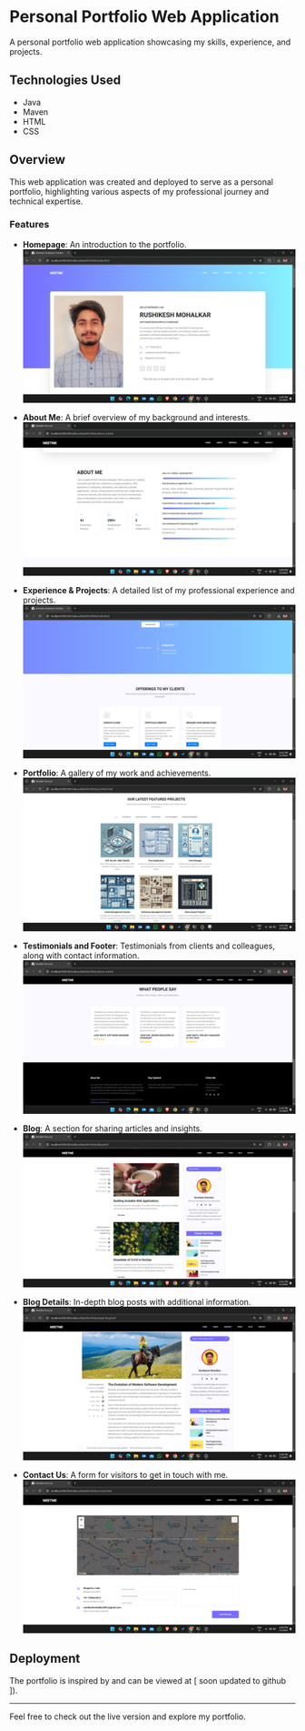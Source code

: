 # Personal Portfolio Web Application

A personal portfolio web application showcasing my skills, experience, and projects.

## Technologies Used
- Java
- Maven
- HTML
- CSS

## Overview
This web application was created and deployed to serve as a personal portfolio, highlighting various aspects of my professional journey and technical expertise.

### Features
- **Homepage**: An introduction to the portfolio.
  ![Homepage](src/main/webapp/web-images/homepage.png)

- **About Me**: A brief overview of my background and interests.
  ![About Me](src/main/webapp/web-images/aboutme.png)

- **Experience & Projects**: A detailed list of my professional experience and projects.
  ![Experience & Projects](src/main/webapp/web-images/experience-main-projects.png)

- **Portfolio**: A gallery of my work and achievements.
  ![Portfolio](src/main/webapp/web-images/portfolio.png)

- **Testimonials and Footer**: Testimonials from clients and colleagues, along with contact information.
  ![Testimonials and footer](src/main/webapp/web-images/testimonialsandfooter.png)

- **Blog**: A section for sharing articles and insights.
  ![Blog](src/main/webapp/web-images/blog.png)

- **Blog Details**: In-depth blog posts with additional information.
  ![Blog-details](src/main/webapp/web-images/blog-details.png)

- **Contact Us**: A form for visitors to get in touch with me.
  ![Contact US](src/main/webapp/web-images/contactus.png)

## Deployment
The portfolio is inspired by and can be viewed at [ soon updated to github ]).

---

Feel free to check out the live version and explore my portfolio.
